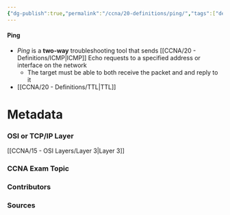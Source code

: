 ```yaml
---
{"dg-publish":true,"permalink":"/ccna/20-definitions/ping/","tags":["defs_ccna"]}
---
```


#### Ping
- *Ping* is a **two-way** troubleshooting tool that sends [[CCNA/20 - Definitions/ICMP\|ICMP]] Echo requests to a specified address or interface on the network
	- The target must be able to both receive the packet and and reply to it
- [[CCNA/20 - Definitions/TTL\|TTL]] 

# Metadata
### OSI or TCP/IP Layer
[[CCNA/15 - OSI Layers/Layer 3\|Layer 3]]
### CCNA Exam Topic

### Contributors

### Sources
